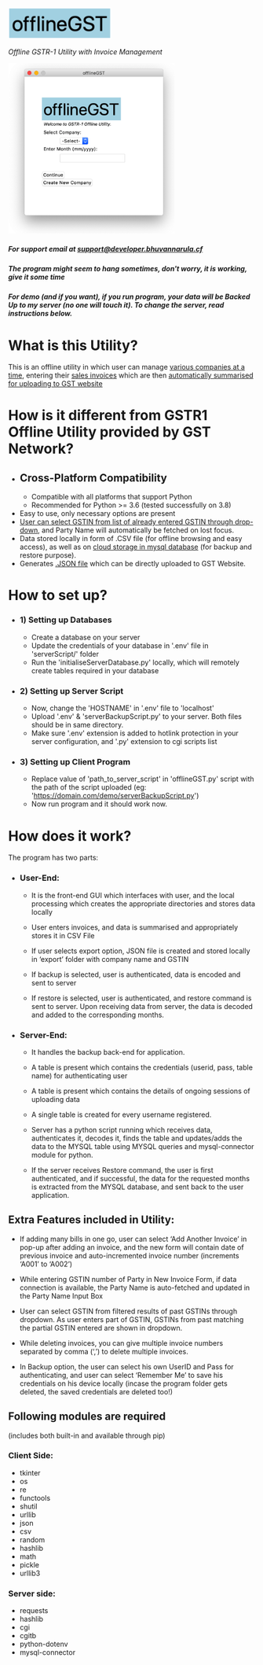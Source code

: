 <img src='/images/logo.png' width=210px height=65px>
<i><p style='font-size:10'>Offline GSTR-1 Utility with Invoice Management</p></i>

<img src='/images/homepage.png' width=339px, height=347px>

##### For support email at support@developer.bhuvannarula.cf

##### The program might seem to hang sometimes, don't worry, it is working, give it some time

##### For demo (and if you want), if you run program, your data will be Backed Up to my server (no one will touch it). To change the server, read instructions below.

# What is this Utility?
This is an offline utility in which user can manage <u>various companies at a time</u>, entering their <u>sales invoices</u> which are then <u>automatically summarised for uploading to GST website</u>

# How is it different from GSTR1 Offline Utility provided by GST Network?

- ## Cross-Platform Compatibility
	- Compatible with all platforms that support Python
	- Recommended for Python >= 3.6 (tested successfully on 3.8)
- Easy to use, only necessary options are present
- <u>User can select GSTIN from list of already entered GSTIN through drop-down</u>, and Party Name will automatically be fetched on lost focus.
- Data stored locally in form of .CSV file (for offline browsing and easy access), as well as on <u>cloud storage in mysql database</u> (for backup and restore purpose).
- Generates <u>.JSON file</u> which can be directly uploaded to GST Website.

# How to set up?

- ### 1) Setting up Databases
	- Create a database on your server
	- Update the credentials of your database in '.env' file in 'serverScript/' folder
	- Run the 'initialiseServerDatabase.py' locally, which will remotely create tables required in your database
- ### 2) Setting up Server Script
	- Now, change the 'HOSTNAME' in '.env' file to 'localhost'
	- Upload '.env' & 'serverBackupScript.py' to your server. Both files should be in same directory.
	- Make sure '.env' extension is added to hotlink protection in your server configuration, and '.py' extension to cgi scripts list
- ### 3) Setting up Client Program
	- Replace value of 'path_to_server_script' in 'offlineGST.py' script with the path of the script uploaded (eg: 'https://domain.com/demo/serverBackupScript.py')
	- Now run program and it should work now.


# How does it work?
The program has two parts:
- ### User-End:
    - It is the front-end GUI which interfaces with user, and the local processing which creates the appropriate directories and stores data locally

	- User enters invoices, and data is summarised and appropriately stores it in CSV File

	- If user selects export option, JSON file is created and stored locally in ‘export’ folder with company name
	and GSTIN

	- If backup is selected, user is authenticated, data is encoded and sent to server

	- If restore is selected, user is authenticated, and restore command is sent to server. Upon receiving data from server, the data is decoded and added to the corresponding months.
- ### Server-End:
	- It handles the backup back-end for application.

	- A table is present which contains the credentials  (userid, pass, table name) for authenticating user

    - A table is present which contains the details of ongoing sessions of uploading data

	- A single table is created for every username registered.

	- Server has a python script running which receives data, authenticates it, decodes it, finds the table and updates/adds the data to the MYSQL table using MYSQL queries and mysql-connector module for python.

	- If the server receives Restore command, the user is first authenticated, and if successful, the data for the requested months is extracted from the MYSQL database, and sent back to the user application.

## Extra Features included in Utility:
- If adding many bills in one go, user can select ‘Add Another Invoice’ in pop-up after adding an invoice, and the new form will contain date of previous invoice and auto-incremented invoice number (increments ‘A001’ to ‘A002’)

- While entering GSTIN number of Party in New Invoice Form, if data connection is available, the Party Name is auto-fetched and updated in the Party Name Input Box

- User can select GSTIN from filtered results of past GSTINs through dropdown. As user enters part of GSTIN, GSTINs from past matching the partial GSTIN entered are shown in dropdown.

- While deleting invoices, you can give multiple invoice numbers separated by comma (‘,’) to delete multiple invoices.

- In Backup option, the user can select his own UserID and Pass for authenticating, and user can select ‘Remember Me’ to save his credentials on his device locally (incase the program folder gets deleted, the saved credentials are deleted too!)

## Following modules are required 
(includes both built-in and available through pip)
### Client Side:
- tkinter
- os
- re
- functools
- shutil
- urllib
- json
- csv
- random
- hashlib
- math
- pickle
- urllib3

### Server side:
- requests
- hashlib
- cgi
- cgitb
- python-dotenv
- mysql-connector